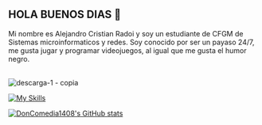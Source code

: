 ## HOLA BUENOS DIAS 👋

Mi nombre es Alejandro Cristian Radoi y soy un estudiante de CFGM de Sistemas microinformaticos y redes.
Soy conocido por ser un payaso 24/7, me gusta jugar y programar videojuegos, al igual que me gusta el humor negro.
<br>
<br>

![descarga-_1_ - copia](https://github.com/user-attachments/assets/eb7f8477-58d3-4b4a-a425-e77f972dcc9d)


[![My Skills](https://skillicons.dev/icons?i=html,css,js,vscode,windows,mint,discord,gmail&perline=4&theme=dark)](https://skillicons.dev)

[![DonComedia1408's GitHub stats](https://github-readme-stats.vercel.app/api?username=anuraghazra)](https://github.com/anuraghazra/github-readme-stats)
<!--
**DonComedia1408/DonComedia1408** is a ✨ _special_ ✨ repository because its `README.md` (this file) appears on your GitHub profile.

Here are some ideas to get you started:


- 🌱 I’m currently learning ...
- 👯 I’m looking to collaborate on ...
- 🤔 I’m looking for help with ...
- 💬 Ask me about ...
- 📫 How to reach me: ...
- 😄 Pronouns: ...
- ⚡ Fun fact: ...
-->
